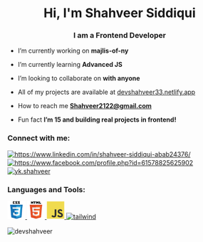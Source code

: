 <h1 align="center">Hi, I'm Shahveer Siddiqui</h1>
<h3 align="center">I am a Frontend Developer</h3>

-  I’m currently working on **majlis-of-ny**

-  I’m currently learning **Advanced JS**

-  I’m looking to collaborate on **with anyone**

-  All of my projects are available at [devshahveer33.netlify.app](devshahveer33.netlify.app)

-  How to reach me **Shahveer2122@gmail.com**

-  Fun fact **I’m 15 and building real projects in frontend!**

<h3 align="left">Connect with me:</h3>
<p align="left">
<a href="https://www.linkedin.com/in/shahveer-siddiqui-abab24376/" target="_blank">
<img align="center" src="https://raw.githubusercontent.com/rahuldkjain/github-profile-readme-generator/master/src/images/icons/Social/linked-in-alt.svg" alt="https://www.linkedin.com/in/shahveer-siddiqui-abab24376/" height="30" width="40" /></a>
<a href="https://fb.com/https://www.facebook.com/profile.php?id=61578825625902" target="blank"><img align="center" src="https://raw.githubusercontent.com/rahuldkjain/github-profile-readme-generator/master/src/images/icons/Social/facebook.svg" alt="https://www.facebook.com/profile.php?id=61578825625902" height="30" width="40" /></a>
<a href="https://instagram.com/yk.shahveer" target="blank"><img align="center" src="https://raw.githubusercontent.com/rahuldkjain/github-profile-readme-generator/master/src/images/icons/Social/instagram.svg" alt="yk.shahveer" height="30" width="40" /></a>
</p>

<h3 align="left">Languages and Tools:</h3>
<p align="left"> <a href="https://www.w3schools.com/css/" target="_blank" rel="noreferrer"> <img src="https://raw.githubusercontent.com/devicons/devicon/master/icons/css3/css3-original-wordmark.svg" alt="css3" width="40" height="40"/> </a> <a href="https://www.w3.org/html/" target="_blank" rel="noreferrer"> <img src="https://raw.githubusercontent.com/devicons/devicon/master/icons/html5/html5-original-wordmark.svg" alt="html5" width="40" height="40"/> </a> <a href="https://developer.mozilla.org/en-US/docs/Web/JavaScript" target="_blank" rel="noreferrer"> <img src="https://raw.githubusercontent.com/devicons/devicon/master/icons/javascript/javascript-original.svg" alt="javascript" width="40" height="40"/> </a> <a href="https://tailwindcss.com/" target="_blank" rel="noreferrer"> <img src="https://www.vectorlogo.zone/logos/tailwindcss/tailwindcss-icon.svg" alt="tailwind" width="40" height="40"/> </a> </p>

<p><img align="center" src="https://github-readme-stats.vercel.app/api/top-langs?username=devshahveer&show_icons=true&locale=en&layout=compact" alt="devshahveer" /></p>
